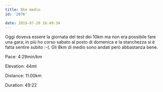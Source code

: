 ```yaml
---
title: 8km medio
id: '2076'

date: 2019-07-20 16:49:34
---
```


Oggi doveva essere la giornata del test dei 10km ma non era possibile fare una gara; in più ho corso sabato al posto di domenica e la stanchezza si è fatta sentire subito :-(. Gli 8km di medio sono andati però abbastanza bene.

Pace: 4:29min/km

Elevation: 44mt

Distance: 11.00km

Duration: 49:22

<!-- ![image](/images/2021/08/20190720-activity-map_hu7e5ad2e2224f6d342e44f695a7073c6d_61155_700x0_resize_box_3.png) -->
